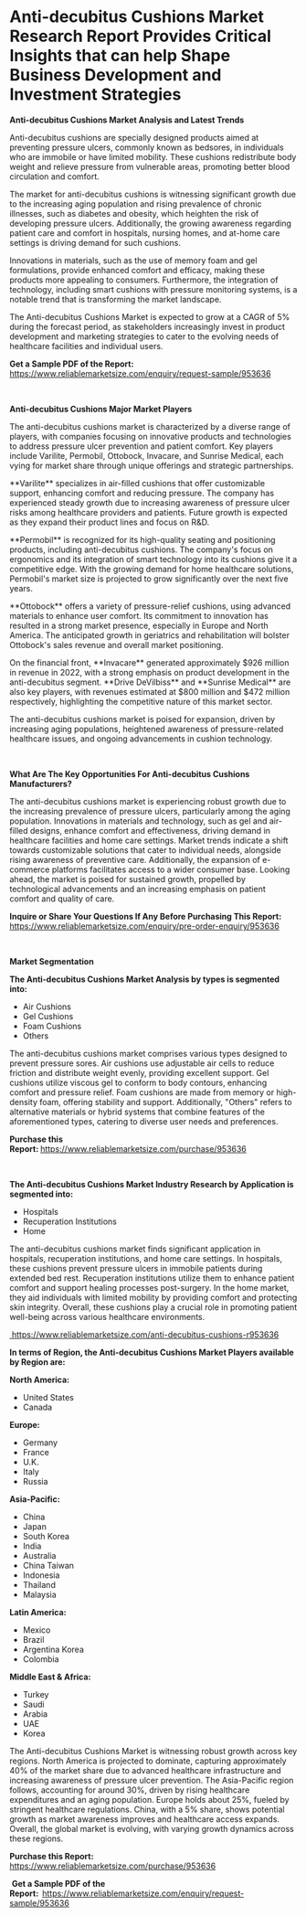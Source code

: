 <p><h1>Anti-decubitus Cushions Market Research Report Provides Critical Insights that can help Shape Business Development and Investment Strategies</h1></p><p><strong>Anti-decubitus Cushions Market Analysis and Latest Trends</strong></p>
<p><p>Anti-decubitus cushions are specially designed products aimed at preventing pressure ulcers, commonly known as bedsores, in individuals who are immobile or have limited mobility. These cushions redistribute body weight and relieve pressure from vulnerable areas, promoting better blood circulation and comfort.</p><p>The market for anti-decubitus cushions is witnessing significant growth due to the increasing aging population and rising prevalence of chronic illnesses, such as diabetes and obesity, which heighten the risk of developing pressure ulcers. Additionally, the growing awareness regarding patient care and comfort in hospitals, nursing homes, and at-home care settings is driving demand for such cushions.</p><p>Innovations in materials, such as the use of memory foam and gel formulations, provide enhanced comfort and efficacy, making these products more appealing to consumers. Furthermore, the integration of technology, including smart cushions with pressure monitoring systems, is a notable trend that is transforming the market landscape.</p><p>The Anti-decubitus Cushions Market is expected to grow at a CAGR of 5% during the forecast period, as stakeholders increasingly invest in product development and marketing strategies to cater to the evolving needs of healthcare facilities and individual users.</p></p>
<p><strong>Get a Sample PDF of the Report:&nbsp;</strong> <a href="https://www.reliablemarketsize.com/enquiry/request-sample/953636?utm_campaign=3167&utm_medium=2&utm_source=Github&utm_content=ia&utm_term=19042025&utm_id=anti-decubitus-cushions">https://www.reliablemarketsize.com/enquiry/request-sample/953636</a></p>
<p>&nbsp;</p>
<p><strong>Anti-decubitus Cushions Major Market Players</strong></p>
<p><p>The anti-decubitus cushions market is characterized by a diverse range of players, with companies focusing on innovative products and technologies to address pressure ulcer prevention and patient comfort. Key players include Varilite, Permobil, Ottobock, Invacare, and Sunrise Medical, each vying for market share through unique offerings and strategic partnerships.</p><p>**Varilite** specializes in air-filled cushions that offer customizable support, enhancing comfort and reducing pressure. The company has experienced steady growth due to increasing awareness of pressure ulcer risks among healthcare providers and patients. Future growth is expected as they expand their product lines and focus on R&D.</p><p>**Permobil** is recognized for its high-quality seating and positioning products, including anti-decubitus cushions. The company's focus on ergonomics and its integration of smart technology into its cushions give it a competitive edge. With the growing demand for home healthcare solutions, Permobil's market size is projected to grow significantly over the next five years.</p><p>**Ottobock** offers a variety of pressure-relief cushions, using advanced materials to enhance user comfort. Its commitment to innovation has resulted in a strong market presence, especially in Europe and North America. The anticipated growth in geriatrics and rehabilitation will bolster Ottobock's sales revenue and overall market positioning.</p><p>On the financial front, **Invacare** generated approximately $926 million in revenue in 2022, with a strong emphasis on product development in the anti-decubitus segment. **Drive DeVilbiss** and **Sunrise Medical** are also key players, with revenues estimated at $800 million and $472 million respectively, highlighting the competitive nature of this market sector.</p><p>The anti-decubitus cushions market is poised for expansion, driven by increasing aging populations, heightened awareness of pressure-related healthcare issues, and ongoing advancements in cushion technology.</p></p>
<p>&nbsp;</p>
<p><strong>What Are The Key Opportunities For Anti-decubitus Cushions Manufacturers?</strong></p>
<p><p>The anti-decubitus cushions market is experiencing robust growth due to the increasing prevalence of pressure ulcers, particularly among the aging population. Innovations in materials and technology, such as gel and air-filled designs, enhance comfort and effectiveness, driving demand in healthcare facilities and home care settings. Market trends indicate a shift towards customizable solutions that cater to individual needs, alongside rising awareness of preventive care. Additionally, the expansion of e-commerce platforms facilitates access to a wider consumer base. Looking ahead, the market is poised for sustained growth, propelled by technological advancements and an increasing emphasis on patient comfort and quality of care.</p></p>
<p><strong>Inquire or Share Your Questions If Any Before Purchasing This Report:</strong> <a href="https://www.reliablemarketsize.com/enquiry/pre-order-enquiry/953636?utm_campaign=3167&utm_medium=2&utm_source=Github&utm_content=ia&utm_term=19042025&utm_id=anti-decubitus-cushions">https://www.reliablemarketsize.com/enquiry/pre-order-enquiry/953636</a></p>
<p>&nbsp;</p>
<p><strong>Market Segmentation</strong></p>
<p><strong>The Anti-decubitus Cushions Market Analysis by types is segmented into:</strong></p>
<p><ul><li>Air Cushions</li><li>Gel Cushions</li><li>Foam Cushions</li><li>Others</li></ul></p>
<p><p>The anti-decubitus cushions market comprises various types designed to prevent pressure sores. Air cushions use adjustable air cells to reduce friction and distribute weight evenly, providing excellent support. Gel cushions utilize viscous gel to conform to body contours, enhancing comfort and pressure relief. Foam cushions are made from memory or high-density foam, offering stability and support. Additionally, "Others" refers to alternative materials or hybrid systems that combine features of the aforementioned types, catering to diverse user needs and preferences.</p></p>
<p><strong>Purchase this Report:&nbsp;</strong><a href="https://www.reliablemarketsize.com/purchase/953636?utm_campaign=3167&utm_medium=2&utm_source=Github&utm_content=ia&utm_term=19042025&utm_id=anti-decubitus-cushions">https://www.reliablemarketsize.com/purchase/953636</a></p>
<p>&nbsp;</p>
<p><strong>The Anti-decubitus Cushions Market Industry Research by Application is segmented into:</strong></p>
<p><ul><li>Hospitals</li><li>Recuperation Institutions</li><li>Home</li></ul></p>
<p><p>The anti-decubitus cushions market finds significant application in hospitals, recuperation institutions, and home care settings. In hospitals, these cushions prevent pressure ulcers in immobile patients during extended bed rest. Recuperation institutions utilize them to enhance patient comfort and support healing processes post-surgery. In the home market, they aid individuals with limited mobility by providing comfort and protecting skin integrity. Overall, these cushions play a crucial role in promoting patient well-being across various healthcare environments.</p></p>
<p><a href="https://www.reliablemarketsize.com/anti-decubitus-cushions-r953636?utm_campaign=3167&utm_medium=2&utm_source=Github&utm_content=ia&utm_term=19042025&utm_id=anti-decubitus-cushions">&nbsp;https://www.reliablemarketsize.com/anti-decubitus-cushions-r953636</a></p>
<p><strong>In terms of Region, the Anti-decubitus Cushions Market Players available by Region are:</strong></p>
<p>
    <p> <strong> North America: </strong>
        <ul>
            <li>United States</li>
            <li>Canada</li>
        </ul>
        </p> 
    <p> <strong> Europe: </strong>
        <ul>
            <li>Germany</li>
            <li>France</li>
            <li>U.K.</li>
            <li>Italy</li>
            <li>Russia</li>
        </ul>
        </p> 
    <p> <strong> Asia-Pacific: </strong>
        <ul>
            <li>China</li>
            <li>Japan</li>
            <li>South Korea</li>
            <li>India</li>
            <li>Australia</li>
            <li>China Taiwan</li>
            <li>Indonesia</li>
            <li>Thailand</li>
            <li>Malaysia</li>
        </ul>
        </p> 
    <p> <strong> Latin America: </strong>
        <ul>
            <li>Mexico</li>
            <li>Brazil</li>
            <li>Argentina Korea</li>
            <li>Colombia</li>
        </ul>
        </p> 
    <p> <strong> Middle East & Africa: </strong>
        <ul>
            <li>Turkey</li>
            <li>Saudi</li>
            <li>Arabia</li>
            <li>UAE</li>
            <li>Korea</li>
        </ul>
    </p>
    </p>
<p><p>The Anti-decubitus Cushions Market is witnessing robust growth across key regions. North America is projected to dominate, capturing approximately 40% of the market share due to advanced healthcare infrastructure and increasing awareness of pressure ulcer prevention. The Asia-Pacific region follows, accounting for around 30%, driven by rising healthcare expenditures and an aging population. Europe holds about 25%, fueled by stringent healthcare regulations. China, with a 5% share, shows potential growth as market awareness improves and healthcare access expands. Overall, the global market is evolving, with varying growth dynamics across these regions.</p></p>
<p><strong>Purchase this Report: </strong><a href="https://www.reliablemarketsize.com/purchase/953636?utm_campaign=3167&utm_medium=2&utm_source=Github&utm_content=ia&utm_term=19042025&utm_id=anti-decubitus-cushions">https://www.reliablemarketsize.com/purchase/953636</a></p>
<p>&nbsp;<strong>Get a Sample PDF of the Report:&nbsp;&nbsp;</strong><a href="https://www.reliablemarketsize.com/enquiry/request-sample/953636?utm_campaign=3167&utm_medium=2&utm_source=Github&utm_content=ia&utm_term=19042025&utm_id=anti-decubitus-cushions">https://www.reliablemarketsize.com/enquiry/request-sample/953636</a></p>
<p><strong></strong></p>
<p><p></p><p></p><p></p></p>